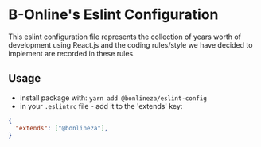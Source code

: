 # B-Online's Eslint Configuration
This eslint configuration file represents the collection of years worth of development using React.js and the coding rules/style we have decided to implement are recorded in these rules.

## Usage
- install package with: `yarn add @bonlineza/eslint-config`
- in your `.eslintrc` file - add it to the 'extends' key:
```JSON
{
  "extends": ["@bonlineza"],
}
```
